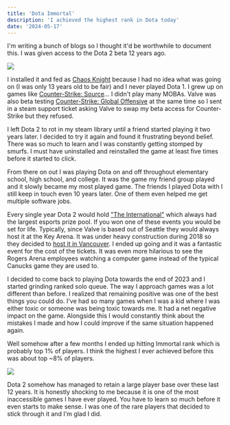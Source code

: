 ```yaml
---
title: 'Dota Immortal'
description: 'I achieved the highest rank in Dota today'
date: '2024-05-17'
---
```


I'm writing a bunch of blogs so I thought it'd be worthwhile to document this. I was given access to the Dota 2 beta 12 years ago.

<Img src="beta-access.jpg" />

I installed it and fed as [Chaos Knight](https://www.dota2.com/hero/chaosknight) because I had no idea what was going on (I was only 13 years old to be fair) and I never played Dota 1. I grew up on games like [Counter-Strike: Source](https://store.steampowered.com/app/240/CounterStrike_Source/)... I didn't play many MOBAs. Valve was also beta testing [Counter-Strike: Global Offensive](https://blog.counter-strike.net/) at the same time so I sent in a steam support ticket asking Valve to swap my beta access for Counter-Strike but they refused.

I left Dota 2 to rot in my steam library until a friend started playing it two years later. I decided to try it again and found it frustrating beyond belief. There was so much to learn and I was constantly getting stomped by smurfs. I must have uninstalled and reinstalled the game at least five times before it started to click.

From there on out I was playing Dota on and off throughout elementary school, high school, and college. It was the game my friend group played and it slowly became my most played game. The friends I played Dota with I still keep in touch even 10 years later. One of them even helped me get multiple software jobs.

Every single year Dota 2 would hold ["The International"](https://liquipedia.net/dota2/The_International) which always had the largest esports prize pool. If you won one of these events you would be set for life. Typically, since Valve is based out of Seattle they would always host it at the Key Arena. It was under heavy construction during 2018 so they decided to [host it in Vancouver](https://liquipedia.net/dota2/The_International/2018). I ended up going and it was a fantastic event for the cost of the tickets. It was even more hilarious to see the Rogers Arena employees watching a computer game instead of the typical Canucks game they are used to.

I decided to come back to playing Dota towards the end of 2023 and I started grinding ranked solo queue. The way I approach games was a lot different than before. I realized that remaining positive was one of the best things you could do. I've had so many games when I was a kid where I was either toxic or someone was being toxic towards me. It had a net negative impact on the game. Alongside this I would constantly think about the mistakes I made and how I could improve if the same situation happened again.

Well somehow after a few months I ended up hitting Immortal rank which is probably top 1% of players. I think the highest I ever achieved before this was about top ~8% of players.

<Img src="dota-stats.jpg" caption="My ranked stats after I returned to Dota" />

Dota 2 somehow has managed to retain a large player base over these last 12 years. It is honestly shocking to me because it is one of the most inaccessible games I have ever played. You have to learn so much before it even starts to make sense. I was one of the rare players that decided to stick through it and I'm glad I did.

<Spotify src="track/5uxYTDNKEOxcrlWyuMNjaM?si=dd1eee186f604b37" />
